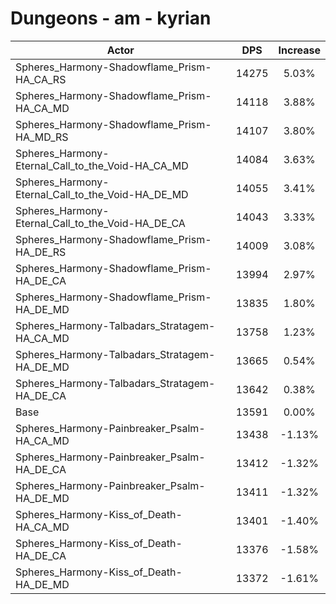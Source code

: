 # Dungeons - am - kyrian
| Actor | DPS | Increase |
|---|:---:|:---:|
|Spheres_Harmony-Shadowflame_Prism-HA_CA_RS|14275|5.03%|
|Spheres_Harmony-Shadowflame_Prism-HA_CA_MD|14118|3.88%|
|Spheres_Harmony-Shadowflame_Prism-HA_MD_RS|14107|3.80%|
|Spheres_Harmony-Eternal_Call_to_the_Void-HA_CA_MD|14084|3.63%|
|Spheres_Harmony-Eternal_Call_to_the_Void-HA_DE_MD|14055|3.41%|
|Spheres_Harmony-Eternal_Call_to_the_Void-HA_DE_CA|14043|3.33%|
|Spheres_Harmony-Shadowflame_Prism-HA_DE_RS|14009|3.08%|
|Spheres_Harmony-Shadowflame_Prism-HA_DE_CA|13994|2.97%|
|Spheres_Harmony-Shadowflame_Prism-HA_DE_MD|13835|1.80%|
|Spheres_Harmony-Talbadars_Stratagem-HA_CA_MD|13758|1.23%|
|Spheres_Harmony-Talbadars_Stratagem-HA_DE_MD|13665|0.54%|
|Spheres_Harmony-Talbadars_Stratagem-HA_DE_CA|13642|0.38%|
|Base|13591|0.00%|
|Spheres_Harmony-Painbreaker_Psalm-HA_CA_MD|13438|-1.13%|
|Spheres_Harmony-Painbreaker_Psalm-HA_DE_CA|13412|-1.32%|
|Spheres_Harmony-Painbreaker_Psalm-HA_DE_MD|13411|-1.32%|
|Spheres_Harmony-Kiss_of_Death-HA_CA_MD|13401|-1.40%|
|Spheres_Harmony-Kiss_of_Death-HA_DE_CA|13376|-1.58%|
|Spheres_Harmony-Kiss_of_Death-HA_DE_MD|13372|-1.61%|
